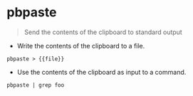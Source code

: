 # pbpaste

> Send the contents of the clipboard to standard output

- Write the contents of the clipboard to a file.

`pbpaste > {{file}}`

- Use the contents of the clipboard as input to a command.

`pbpaste | grep foo`
